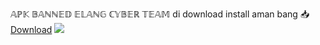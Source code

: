 𝔸ℙ𝕂 𝔹𝔸ℕℕ𝔼𝔻 𝔼𝕃𝔸ℕ𝔾 ℂ𝕐𝔹𝔼ℝ 𝕋𝔼𝔸𝕄
di download install aman bang 
📥 <a href="https://github.com/AhmadCybr/APK-BANNED-ELANG-CYBER-TEAM/raw/main/APK%20BANNED%20ELANG%20CYBER%20TEAM_1.0.apk">Download</a> 
<img src="https://kosred.com/a/xlrjtn.jpg">
